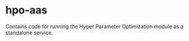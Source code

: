 # hpo-aas
Contains code for running the Hyper Parameter Optimization module as a standalone service.
